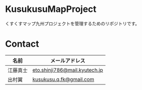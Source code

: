 # KusukusuMapProject

くすくすマップ九州プロジェクトを管理するためのリポジトリです。



# Contact

| 名前   | メールアドレス                   |
|------|--------------------------------|
| 江藤真士 | eto.shinji786@mail.kyutech.jp |
| 出村翼 | kusukusu.q.fk@gmail.com      |